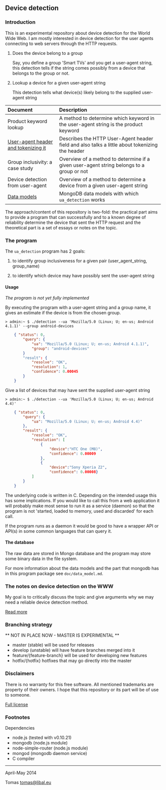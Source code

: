 ## Device detection

### Introduction

This is an experimental repository about device detection for the World Wide
Web. I am mostly interested in device detection for the user agents connecting to web servers through the HTTP requests.

1. Does the device belong to a group

   Say, you define a group 'Smart TVs' and you get a user-agent string, this detection tells if the string comes possibly from a device that belongs to the group or not.

2. Lookup a device for a given user-agent string

   This detection tells what device(s) likely belong to the supplied user-agent string

| Document                       | Description                  |
|:------------------------------ |:---------------------------- |
| Product keyword lookup         | A method to determine which keyword in the user-agent string is the product keyword |
| [User-agent header and tokenizing it](https://github.com/tomaslibal/ua-detection/blob/master/doc/user_agent.md) | Describes the HTTP User-Agent header field and also talks a little about tokenizing the header |
| Group inclusivity: a case study | Overview of a method to determine if a given user-agent string belongs to a group or not |
| Device detection from user-agent | Overview of a method to determine a device from a given user-agent string |
| [Data models](https://github.com/tomaslibal/ua-detection/blob/master/doc/data_model.md) | MongoDB data models with which `ua_detection` works |

The approach/content of this repository is two-fold: the practical part aims to provide a program that
can successfully and to a known degree of reliability determine the device that sent the HTTP request and
the theoretical part is a set of essays or notes on the topic.

### The program

The `ua_detection` program has 2 goals:

1. to identify group inclusiveness for a given pair (user_agent_string, group_name)

2. to identify which device may have possibly sent the user-agent string

#### Usage

*The program is not yet fully implemented*

By executing the program with a user-agent string and a group name, it gives an estimate if the device is from the chosen group.


    > admin:~ $ ./detection --ua 'Mozilla/5.0 (Linux; U; en-us; Android 4.1.1)' --group android-devices

```json
    { "status": 0,
        "query": {
            "ua": "Mozilla/5.0 (Linux; U; en-us; Android 4.1.1)",
            "group": "android-devices"
        }
        "result": {
            "resolve": "OK",
            "resolution": 1,
            "confidence": 0.00045
        }
    }
```

Give a list of devices that may have sent the supplied user-agent string


    > admin:~ $ ./detection --ua 'Mozilla/5.0 (Linux; U; en-us; Android 4.4)'

```json
    { "status": 0,
        "query": {
            "ua": "Mozilla/5.0 (Linux; U; en-us; Android 4.4)"
        },
        "result": {
            "resolve": "OK",
            "resolution": [
                {
                    "device":"HTC One (M8)",
                    "confidence": 0.00009
                },
                {
                    "device":"Sony Xperia Z2",
                    "confidence": 0.00008}
            ]
        }
    }
```

The underlying code is written in C. Depending on the intended usage this has some implications. If you would like to call this from a web application it will probably make most sense to run it as a service (daemon) so that the program is not 'started, loaded to memory, used and discarded' for each call.

If the program runs as a daemon it would be good to have a wrapper API or API(s) in some common languages that can query it.

#### The database

The raw data are stored in Mongo database and the program may store some binary data in the file system.


For more information about the data models and the part that mongodb has in this program package see `doc/data_model.md`.

### The notes on device detection on the WWW

My goal is to critically discuss the topic and give arguments why we may need a reliable device detection method.

[Read more](http://github.com/tomaslibal/ua-detection/doc)

### Branching strategy

  ** NOT IN PLACE NOW - MASTER IS EXPERIMENTAL **

- master (stable) will be used for releases
- develop (unstable) will have feature branches merged into it
- feature/{feature-branch} will be used for developing new features
- hotfix/{hotfix} hotfixes that may go directly into the master

### Disclaimers

There is no warranty for this free software. All mentioned trademarks are property
of their owners. I hope that this repository or its part will be of use to someone.

[Full license](https://github.com/tomaslibal/ua-detection/blob/master/LICENSE)

### Footnotes

Dependencies

- node.js (tested with v0.10.21)
- mongodb (node.js module)
- node-simple-router (node.js module)
- mongod  (mongodb daemon service)
- C compiler

---
April-May 2014

Tomas <tomas@libal.eu>
